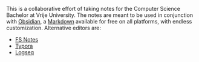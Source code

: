 This is a collaborative effort of taking notes for the Computer Science Bachelor at Vrije University.
The notes are meant to be used in conjunction with [Obsidian](https://obsidian.md/), a [Markdown](https://en.wikipedia.org/wiki/Markdown) available for free on all platforms, with endless customization.
Alternative editors are:
- [FS Notes](https://fsnot.es/)
- [Typora](https://typora.io/)
- [Logseq](https://logseq.com/)
